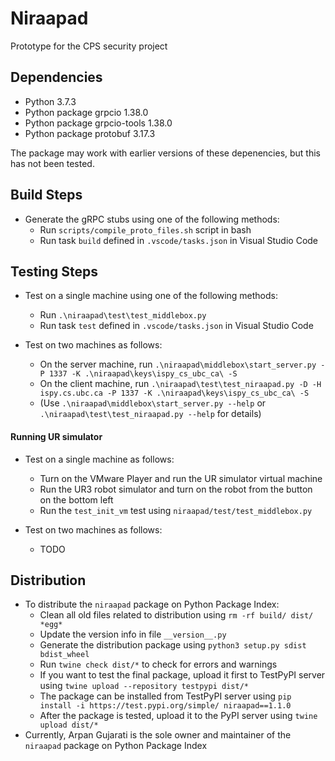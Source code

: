 # Niraapad
Prototype for the CPS security project

## Dependencies

* Python 3.7.3
* Python package grpcio 1.38.0
* Python package grpcio-tools 1.38.0
* Python package protobuf 3.17.3

The package may work with earlier versions of these depenencies, but this has not been tested.

## Build Steps

* Generate the gRPC stubs using one of the following methods:
    * Run `scripts/compile_proto_files.sh` script in bash
    * Run task `build` defined in `.vscode/tasks.json` in Visual Studio Code

## Testing Steps

* Test on a single machine using one of the following methods:
    * Run `.\niraapad\test\test_middlebox.py`
    * Run task `test` defined in `.vscode/tasks.json` in Visual Studio Code

* Test on two machines as follows:
    * On the server machine, run `.\niraapad\middlebox\start_server.py -P 1337 -K .\niraapad\keys\ispy_cs_ubc_ca\ -S`
    * On the client machine, run `.\niraapad\test\test_niraapad.py -D -H ispy.cs.ubc.ca -P 1337 -K .\niraapad\keys\ispy_cs_ubc_ca\ -S`
    * (Use `.\niraapad\middlebox\start_server.py --help` or `.\niraapad\test\test_niraapad.py --help` for details)

#### Running UR simulator

* Test on a single machine as follows:
    * Turn on the VMware Player and run the UR simulator virtual machine
    * Run the UR3 robot simulator and turn on the robot from the button on the bottom left
    * Run the `test_init_vm` test using `niraapad/test/test_middlebox.py`

* Test on two machines as follows:
    * TODO

## Distribution

* To distribute the `niraapad` package on Python Package Index:
   * Clean all old files related to distribution using `rm -rf build/ dist/ *egg*`
   * Update the version info in file `__version__.py`
   * Generate the distribution package using `python3 setup.py sdist bdist_wheel`
   * Run `twine check dist/*` to check for errors and warnings
   * If you want to test the final package, upload it first to TestPyPI server using `twine upload --repository testpypi dist/*`
   * The package can be installed from TestPyPI server using `pip install -i https://test.pypi.org/simple/ niraapad==1.1.0`
   * After the package is tested, upload it to the PyPI server using `twine upload dist/*`
* Currently, Arpan Gujarati is the sole owner and maintainer of the `niraapad` package on Python Package Index
